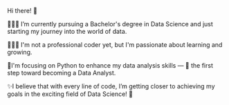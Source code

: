 Hi there! 👋

👩🏻‍🏫 I’m currently pursuing a Bachelor's degree in Data Science and just starting my journey into the world of data. 

👩🏻‍💻 I'm not a professional coder yet, but I'm passionate about learning and growing.

🐍I'm focusing on Python to enhance my data analysis skills — 🚀 the first step toward becoming a Data Analyst.  

✨I believe that with every line of code, I’m getting closer to achieving my goals in the exciting field of Data Science! 🚀
